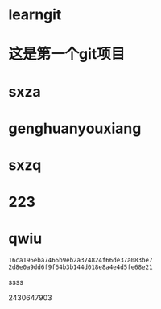 # learngit

# 这是第一个git项目

# sxza

# genghuanyouxiang



# sxzq



# 223

# qwiu

```
16ca196eba7466b9eb2a374824f66de37a083be7
2d8e0a9dd6f9f64b3b144d018e8a4e4d5fe68e21
```
ssss

2430647903